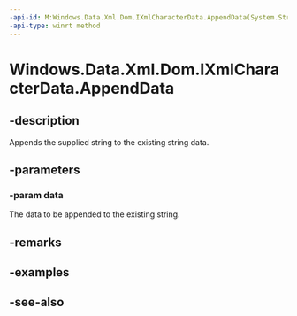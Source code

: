 ```yaml
---
-api-id: M:Windows.Data.Xml.Dom.IXmlCharacterData.AppendData(System.String)
-api-type: winrt method
---
```


<!-- Method syntax
public void AppendData(System.String data)
-->

# Windows.Data.Xml.Dom.IXmlCharacterData.AppendData

## -description
Appends the supplied string to the existing string data.

## -parameters
### -param data
The data to be appended to the existing string.

## -remarks

## -examples

## -see-also
